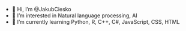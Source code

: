 - 👋 Hi, I’m @JakubCiesko
- 👀 I’m interested in Natural language processing, AI
- 🌱 I’m currently learning Python, R, C++, C#, JavaScript, CSS, HTML
